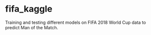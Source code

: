 # fifa_kaggle
Training and testing different models on FIFA 2018 World Cup data to predict Man of the Match. 
